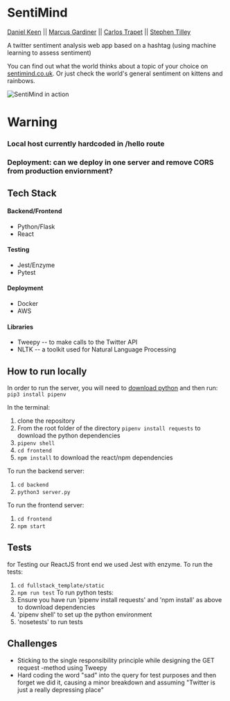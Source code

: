 # SentiMind

[Daniel Keen](https://github.com/DKeen0123) || [Marcus Gardiner](https://github.com/marcusfgardiner) || [Carlos Trapet](https://github.com/CarlosTrapet) || [Stephen Tilley](https://github.com/stilley85)

A twitter sentiment analysis web app based on a hashtag (using machine learning to assess sentiment)

You can find out what the world thinks about a topic of your choice on [sentimind.co.uk](http://sentimind.co.uk/).
Or just check the world's general sentiment on kittens and rainbows.

![SentiMind in action](https://media.giphy.com/media/5UvtFkTLx39wcZTyYY/giphy.gif)

# Warning

### Local host currently hardcoded in /hello route
### Deployment: can we deploy in one server and remove CORS from production enviornment?

## Tech Stack

#### Backend/Frontend
* Python/Flask
* React

#### Testing
* Jest/Enzyme
* Pytest

#### Deployment
* Docker
* AWS

#### Libraries
* Tweepy -- to make calls to the Twitter API
* NLTK -- a toolkit used for Natural Language Processing

## How to run locally

In order to run the server, you will need to [download python](https://www.python.org/downloads/) and then run: `pip3 install pipenv`

In the terminal:

1. clone the repository
2. From the root folder of the directory `pipenv install requests` to download the python dependencies
3. `pipenv shell`
4. `cd frontend`
5. `npm install` to download the react/npm dependencies

To run the backend server:

1. `cd backend`
2. `python3 server.py`

To run the frontend server:

1. `cd frontend`
2. `npm start`

## Tests

for Testing our ReactJS front end we used Jest with enzyme. To run the tests:

1. `cd fullstack_template/static`
2. `npm run test`
To run python tests:
1. Ensure you have run 'pipenv install requests' and 'npm install' as above to download dependencies
2. 'pipenv shell' to set up the python environment
3. 'nosetests' to run tests

## Challenges

* Sticking to the single responsibility principle while designing the GET request -method using Tweepy
* Hard coding the word "sad" into the query for test purposes and then forget we did it, causing a minor breakdown and assuming "Twitter is just a really depressing place"
